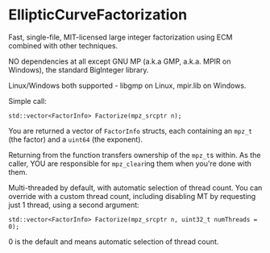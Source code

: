 # EllipticCurveFactorization
Fast, single-file, MIT-licensed large integer factorization using ECM combined with other techniques.

NO dependencies at all except GNU MP (a.k.a GMP, a.k.a. MPIR on Windows), the standard BigInteger library.

Linux/Windows both supported - libgmp on Linux, mpir.lib on Windows.

Simple call:

`std::vector<FactorInfo> Factorize(mpz_srcptr n);`

You are returned a vector of `FactorInfo` structs, each containing an `mpz_t` (the factor) and a `uint64` (the exponent).

Returning from the function transfers ownership of the `mpz_t`s within. As the caller, YOU are responsible for `mpz_clear`ing them when you're done with them.

Multi-threaded by default, with automatic selection of thread count. You can override with a custom thread count, including disabling MT by requesting just 1 thread, using a second argument:

`std::vector<FactorInfo> Factorize(mpz_srcptr n, uint32_t numThreads = 0);`

0 is the default and means automatic selection of thread count.
